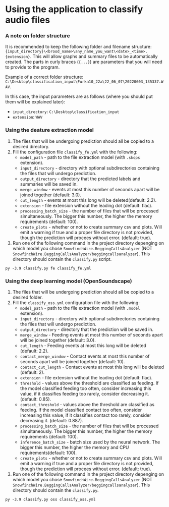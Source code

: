 # Using the application to classify audio files

### A note on folder structure

It is recommended to keep the following folder and filename structure: `{input_directory}\<brood_name>\any_name_you_want\<date>_<time>.{extension}`. This will allow graphs and summary files to be automatically created. The parts in curly braces (`{...}`) are parameters that you will need to provide to the program. 

Example of a correct folder structure: `C:\Desktop\classification_input\Furka10_22a\22_06_07\20220603_135337.WAV`. 

In this case, the input parameters are as follows (where you should put them will be explained later):
* `input_directory`: `C:\Desktop\classification_input`
* `extension`: `WAV`


### Using the deature extraction model
1. The files that will be undergoing prediction should all be copied to a desired directory.
2. Fill the configuration file `classify_fe.yml` with the following:
    * `model_path` - path to the file extraction model (with `.skops` extension).
    * `input_directory` - directory with optional subdirectories containing the files that will undergo prediction.
    * `output_directory` - directory that the predicted labels and summaries will be saved in.
    * `merge_window` - events at most this number of seconds apart will be joined together (default: 3.0).
    * `cut_length` - events at most this long will be deleted(default: 2.2).
    * `extension` - file extension without the leading dot (default: flac).
    * `processing_batch_size` - the number of files that will be processed simultaneously. The bigger this number, the higher the memory requirements (default: 100).
    * `create_plots` - whether or not to create summary csv and plots. Will emit a warning if true and a proper file directory is not provided, though the prediction will procees without error. (default: true).
3. Run one of the following command in the project directory depenging on which model you chose `SnowfinchWire.BeggingCallsAnalyzer` (NOT `SnowfinchWire.BeggingCallsAnalyzer/beggingcallsanalyzer`). This directory should contain the `classify.py` script.
```
py -3.9 classify.py fe classify_fe.yml
```

### Using the deep learning model (OpenSoundscape)
1. The files that will be undergoing prediction should all be copied to a desired folder.
2. Fill the `classify_oss.yml` configuration file with the following:
    * `model_path` - path to the file extraction model (with `.model` extension).
    * `input_directory` - directory with optional subdirectories containing the files that will undergo prediction.
    * `output_directory` - directory that the prediction will be saved in.
    * `merge_window` - Feeding events at most this number of seconds apart will be joined together (default: 3.0).
    * `cut_length` - Feeding events at most this long will be deleted (default: 2.2).
    * `contact_merge_window` - Contact events at most this number of seconds apart will be joined together (default: 10).
    * `contact_cut_length` - Contact events at most this long will be deleted (default: 2).
    * `extension` - file extension without the leading dot (default: flac).
    * `threshold` - values above the threshold are classified as feeding. If the model classified feeding too often, consider increasing this value, if it classifies feeding too rarely, consider decreasing it. (default: 0.85).
    * `contact_threshold` - values above the threshold are classified as feeding. If the model classified contact too often, consider increasing this value, if it classifies contact too rarely, consider decreasing it. (default: 0.887).
    * `processing_batch_size` - the number of files that will be processed simultaneously. The bigger this number, the higher the memory requirements (default: 100).
    * `inference_batch_size` - batch size used by the neural network.  The bigger this number, the higher the memory and CPU requirements(default: 100).
    * `create_plots` - whether or not to create summary csv and plots. Will emit a warning if true and a proper file directory is not provided, though the prediction will procees without error. (default: true).
3. Run one of the following command in the project directory depenging on which model you chose `SnowfinchWire.BeggingCallsAnalyzer` (NOT `SnowfinchWire.BeggingCallsAnalyzer/beggingcallsanalyzer`). This directory should contain the `classify.py`.
```
py -3.9 classify.py oss classify_oss.yml
```